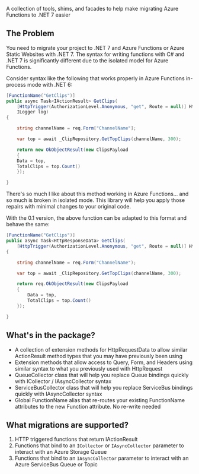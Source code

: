 A collection of tools, shims, and facades to help make migrating Azure Functions to .NET 7 easier

## The Problem

You need to migrate your project to .NET 7 and Azure Functions or Azure Static Websites with .NET 7.  The syntax for writing functions with C# and .NET 7 is significantly different due to the isolated model for Azure Functions.

Consider syntax like the following that works properly in Azure Functions in-process mode with .NET 6:

```csharp
[FunctionName("GetClips")]
public async Task<IActionResult> GetClips(
    [HttpTrigger(AuthorizationLevel.Anonymous, "get", Route = null)] HttpRequest req,
    ILogger log)
{

    string channelName = req.Form["ChannelName"];

    var top = await _ClipRepository.GetTopClips(channelName, 300);

    return new OkObjectResult(new ClipsPayload
    {
    Data = top,
    TotalClips = top.Count()
    });

}
```

There's so much I like about this method working in Azure Functions... and so much is broken in isolated mode.  This library will help you apply those repairs with minimal changes to your original code.  

With the 0.1 version, the above function can be adapted to this format and behave the same:

```csharp
[FunctionName("GetClips")]
public async Task<HttpResponseData> GetClips(
    [HttpTrigger(AuthorizationLevel.Anonymous, "get", Route = null)] HttpRequestData req)
{

    string channelName = req.Form("ChannelName");

    var top = await _ClipRepository.GetTopClips(channelName, 300);

    return req.OkObjectResult(new ClipsPayload
    {
        Data = top,
        TotalClips = top.Count()
    });

}
```

## What's in the package?

- A collection of extension methods for HttpRequestData to allow similar ActionResult method types that you may have previously been using
- Extension methods that allow access to Query, Form, and Headers using similar syntax to what you previously used with HttpRequest
- QueueCollector class that will help you replace Queue bindings quickly with ICollector / IAsyncCollector syntax
- ServiceBusCollector class that will help you replace ServiceBus bindings quickly with IAsyncCollector syntax
- Global FunctionName alias that re-routes your existing FunctionName attributes to the new Function attribute.  No re-write needed

## What migrations are supported?

1. HTTP triggered functions that return IActionResult 
2. Functions that bind to an `ICollector` or `IAsyncCollector` parameter to interact with an Azure Storage Queue
2. Functions that bind to an `IAsyncCollector` parameter to interact with an Azure ServiceBus Queue or Topic